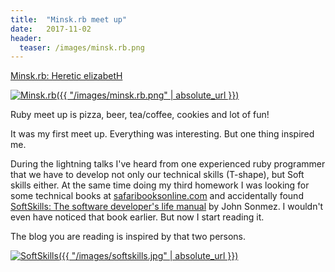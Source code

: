 ```yaml
---
title:  "Minsk.rb meet up"
date:   2017-11-02
header:
  teaser: /images/minsk.rb.png
---
```

[Minsk.rb: Heretic elizabetH][HH]

[![Minsk.rb]({{ "/images/minsk.rb.png" | absolute_url }})][Minsk.rb]

Ruby meet up is pizza, beer, tea/coffee, cookies and lot of fun!

It was my first meet up. Everything was interesting. But one thing inspired me.

During the lightning talks I've heard from one experienced ruby programmer that we have to develop not only our technical skills (T-shape), but Soft skills either.
At the same time doing my third homework I was looking for some technical books at [safaribooksonline.com][Safaribooks] and accidentally found [SoftSkills: The software developer's life manual][SoftSkills] by John Sonmez.
I wouldn't even have noticed that book earlier. But now I start reading it.

The blog you are reading is inspired by that two persons.

[![SoftSkills]({{ "/images/softskills.jpg" | absolute_url }})][SoftSkills]

[Minsk.rb]: https://www.facebook.com/minskruby/
[HH]: https://www.facebook.com/events/281660829008006/
[Safaribooks]: https://www.safaribooksonline.com
[SoftSkills]: https://www.safaribooksonline.com/library/view/soft-skills-the/9781617292392/
